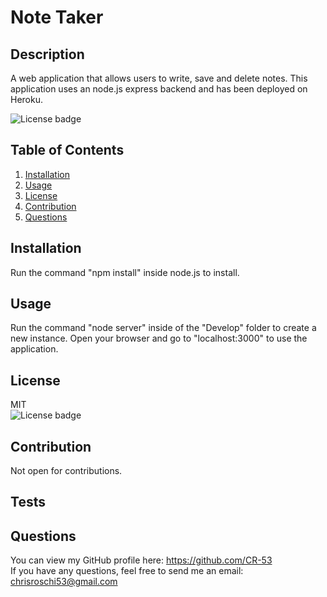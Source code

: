 # Note Taker

## Description
A web application that allows users to write, save and delete notes. This application uses an node.js express backend and has been deployed on Heroku.  


![License badge](https://img.shields.io/badge/license-MIT-green)


## Table of Contents
1. [Installation](#Installation)
2. [Usage](#Usage)
3. [License](#License)
4. [Contribution](#Contribution)
5. [Questions](#Questions)


## Installation
Run the command "npm install" inside node.js to install.


## Usage
Run the command "node server" inside of the "Develop" folder to create a new instance. Open your browser and go to "localhost:3000" to use the application.


## License
MIT</br> 
![License badge](https://img.shields.io/badge/license-MIT-green) 


## Contribution
Not open for contributions.


## Tests



## Questions
You can view my GitHub profile here: https://github.com/CR-53</br>
If you have any questions, feel free to send me an email: chrisroschi53@gmail.com